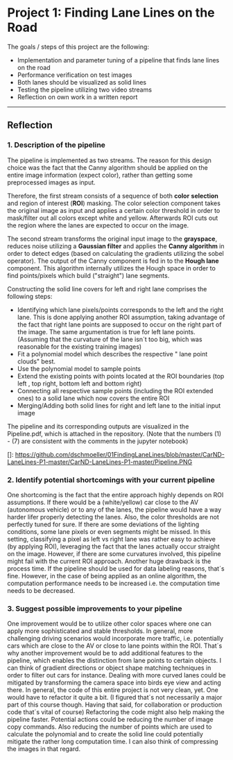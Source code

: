# **Project 1: Finding Lane Lines on the Road** 



The goals / steps of this project are the following:
* Implementation and parameter tuning of a pipeline that finds lane lines on the road
* Performance verification on test images
* Both lanes should be visualized as solid lines
* Testing the pipeline utilizing two video streams
* Reflection on own work in a written report

---

## Reflection

### 1. Description of the pipeline

The pipeline is implemented as two streams. The reason for this design choice was the fact that the Canny algorithm should be applied on the entire image information (expect color), rather than getting some preprocessed images as input. 

Therefore, the first stream consists of a sequence of both **color** **selection** and region of interest (**ROI**) masking. The color selection component takes the original image as input and applies a certain color threshold in order to mask/filter out all colors except white and yellow. Afterwards ROI cuts out the region where the lanes are expected to occur on the image. 

The second stream transforms the original input image to the **grayspace**, reduces noise utilizing a **Gaussian filter** and applies the **Canny algorithm** in order to detect edges (based on calculating the gradients utilizing the sobel operator). The output of the Canny component is fed in to the **Hough lane** component. This algorithm internally utilizes the Hough space in order to find points/pixels which build ("straight") lane segments. 

Constructing the solid line covers for left and right lane comprises the following steps: 

- Identifying which lane pixels/points corresponds to the left and the right lane. This is done applying another ROI assumption, taking advantage of the fact that right lane points are supposed to occur on the right part of the image. The same argumentation is true for left lane points. (Assuming that the curvature of the lane isn´t too big, which was reasonable for the existing training images) 
- Fit a polynomial model which describes the respective " lane point clouds" best.  
- Use the polynomial model to sample points 
- Extend the existing points with points located at the ROI boundaries (top left , top right, bottom left and bottom right)
- Connecting all respective sample points (including the ROI extended ones) to a solid lane which now covers the entire ROI
- Merging/Adding both solid lines for right and left lane to the initial input image  

The pipeline and its corresponding outputs are visualized in the Pipeline.pdf, which is attached in the repository. (Note that the numbers (1) - (7) are consistent with the comments in the jupyter notebook)

[]: https://github.com/dschmoeller/01FindingLaneLines/blob/master/CarND-LaneLines-P1-master/CarND-LaneLines-P1-master/Pipeline.PNG



### 2. Identify potential shortcomings with your current pipeline

One shortcoming is the fact that the entire approach highly depends on ROI assumptions. If there would be a (white/yellow) car close to the AV (autonomous vehicle) or to any of the lanes, the pipeline would have a way harder lifer properly detecting the lanes. Also, the color thresholds are not perfectly tuned for sure. If there are some deviations of the lighting conditions, some lane pixels or even segments might be missed. In this setting, classifying a pixel as left vs right lane was rather easy to achieve (by applying ROI), leveraging the fact that the lanes actually occur straight on the image. However, if there are some curvatures involved, this pipeline might fail with the current ROI approach. Another huge drawback is the process time. If the pipeline should be used for data labeling reasons, that´s fine. However, in the case of  being applied as an online algorithm, the computation performance needs to be increased i.e. the computation time needs to be decreased. 

   


### 3. Suggest possible improvements to your pipeline

One improvement would be to utilize other color spaces where one can apply more sophisticated and stable thresholds. In general, more challenging driving scenarios would incorporate more traffic, i.e. potentially cars which are close to the AV or close to lane points within the ROI. That´s why another improvement would be to add additional features to the pipeline, which enables the distinction from lane points to certain objects. I can think of gradient directions or object shape matching techniques in order to filter out cars for instance. Dealing with more curved lanes could be mitigated by transforming the camera space into birds eye view and acting there. In general, the code of this entire project is not very clean, yet. One would have to refactor it quite a bit. (I figured that´s not necessarily a major part of this course though. Having that said, for collaboration or production code that´s vital of course) Refactoring the code might also help making the pipeline faster. Potential actions could be reducing the number of image copy commands. Also reducing the number of points which are used to calculate the polynomial and to create the solid line could potentially mitigate the rather long computation time. I can also think of compressing the images in that regard.      


